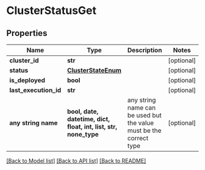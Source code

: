 # ClusterStatusGet


## Properties
Name | Type | Description | Notes
------------ | ------------- | ------------- | -------------
**cluster_id** | **str** |  | [optional] 
**status** | [**ClusterStateEnum**](ClusterStateEnum.md) |  | [optional] 
**is_deployed** | **bool** |  | [optional] 
**last_execution_id** | **str** |  | [optional] 
**any string name** | **bool, date, datetime, dict, float, int, list, str, none_type** | any string name can be used but the value must be the correct type | [optional]

[[Back to Model list]](../README.md#documentation-for-models) [[Back to API list]](../README.md#documentation-for-api-endpoints) [[Back to README]](../README.md)


